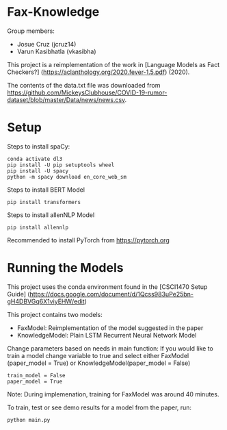 # Fax-Knowledge

Group members:

* Josue Cruz (jcruz14)
* Varun Kasibhatla (vkasibha)

This project is a reimplementation of the work in [Language Models as Fact Checkers?] (https://aclanthology.org/2020.fever-1.5.pdf) (2020).

The contents of the data.txt file was downloaded from https://github.com/MickeysClubhouse/COVID-19-rumor-dataset/blob/master/Data/news/news.csv.


# Setup
Steps to install spaCy:
```
conda activate dl3
pip install -U pip setuptools wheel
pip install -U spacy
python -m spacy download en_core_web_sm
```

Steps to install BERT Model
```
pip install transformers
```

Steps to install allenNLP Model
```
pip install allennlp
```
Recommended to install PyTorch from https://pytorch.org

# Running the Models

This project uses the conda environment found in the [CSCI1470 Setup Guide] (https://docs.google.com/document/d/1Qcss983uPe25bn-gH4DBVGq6X1viyEHW/edit)

This project contains two models:
* FaxModel: Reimplementation of the model suggested in the paper
* KnowledgeModel: Plain LSTM Recurrent Neural Network Model

Change parameters based on needs in main function: If you would like to train a model change variable to true and select either FaxModel (paper_model = True) or KnowledgeModel(paper_model = False)
```
train_model = False
paper_model = True
```

Note: During implemenation, training for FaxModel was around 40 minutes.

To train, test or see demo results for a model from the paper, run:
```
python main.py
```
